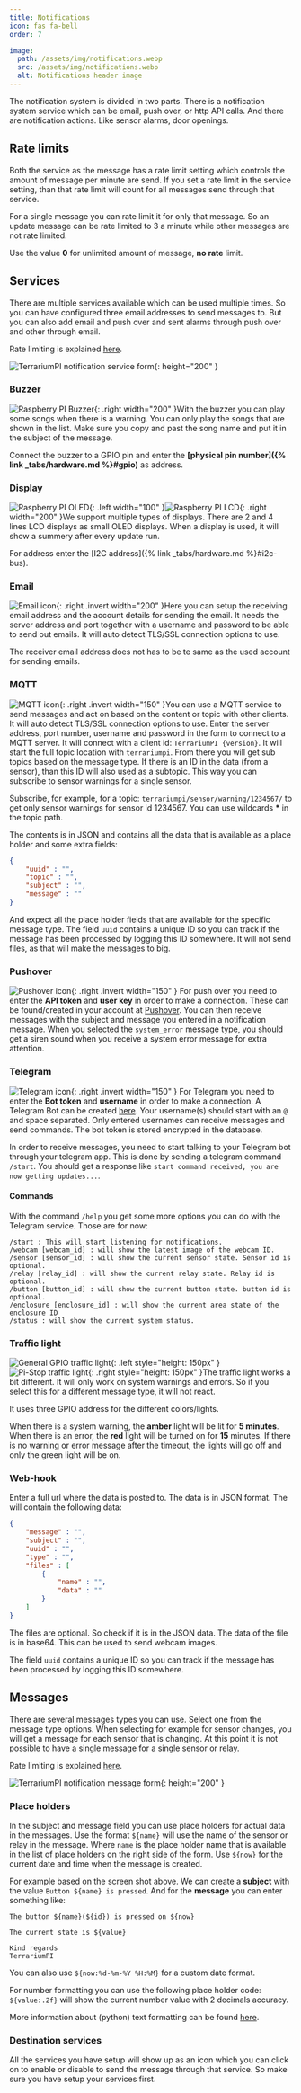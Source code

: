 ```yaml
---
title: Notifications
icon: fas fa-bell
order: 7

image:
  path: /assets/img/notifications.webp
  src: /assets/img/notifications.webp
  alt: Notifications header image
---
```

The notification system is divided in two parts. There is a notification system service which can be email, push over, or http API calls. And there are notification actions. Like sensor alarms, door openings.

## Rate limits

Both the service as the message has a rate limit setting which controls the amount of message per minute are send. If you set a rate limit in the service setting, than that rate limit will count for all messages send through that service.

For a single message you can rate limit it for only that message. So an update message can be rate limited to 3 a minute while other messages are not rate limited.

Use the value **0** for unlimited amount of message, **no rate** limit.

## Services

There are multiple services available which can be used multiple times. So you can have configured three email addresses to send messages to. But you can also add email and push over and sent alarms through push over and other through email.

Rate limiting is explained [here](#rate-limits).

![TerrariumPI notification service form](/assets/img/notification_service.webp){: height="200" }

### Buzzer

![Raspberry PI Buzzer](/assets/img/buzzer_circuit.webp){: .right width="200" }With the buzzer you can play some songs when there is a warning. You can only play the songs that are shown in the list. Make sure you copy and past the song name and put it in the subject of the message.

Connect the buzzer to a GPIO pin and enter the **[physical pin number]({% link _tabs/hardware.md %}#gpio)** as address.

### Display

![Raspberry PI OLED](/assets/img/OLED.webp){: .left width="100" }![Raspberry PI LCD](/assets/img/LCD_16x2.webp){: .right width="200" }We support multiple types of displays. There are 2 and 4 lines LCD displays as small OLED displays. When a display is used, it will show a summery after every update run.

For address enter the [I2C address]({% link _tabs/hardware.md %}#i2c-bus).

### Email

![Email icon](/assets/img/email.webp){: .right .invert width="200" }Here you can setup the receiving email address and the account details for sending the email. It needs the server address and port together with a username and password to be able to send out emails. It will auto detect TLS/SSL connection options to use.

The receiver email address does not has to be te same as the used account for sending emails.

### MQTT

![MQTT icon](/assets/img/MQTT_Cloud.webp){: .right .invert width="150" }You can use a MQTT service to send messages and act on based on the content or topic with other clients. It will auto detect TLS/SSL connection options to use.
Enter the server address, port number, username and password in the form to connect to a MQTT server. It will connect with a client id: `TerrariumPI {version}`. It will start the full topic location with `terrariumpi`. From there you will get sub topics based on the message type. If there is an ID in the data (from a sensor), than this ID will also used as a subtopic. This way you can subscribe to sensor warnings for a single sensor.

Subscribe, for example, for a topic: `terrariumpi/sensor/warning/1234567/` to get only sensor warnings for sensor id 1234567. You can use wildcards **\*** in the topic path.

The contents is in JSON and contains all the data that is available as a place holder and some extra fields:

```json
{
    "uuid" : "",
    "topic" : "",
    "subject" : "",
    "message" : ""
}
```

And expect all the place holder fields that are available for the specific message type. The field `uuid` contains a unique ID so you can track if the message has been processed by logging this ID somewhere.
It will not send files, as that will make the messages to big.

### Pushover

![Pushover icon](/assets/img/pushover-logo.webp){: .right .invert width="150" } For push over you need to enter the **API token** and **user key** in order to make a connection. These can be found/created in your account at [Pushover](https://support.pushover.net/i175-how-do-i-get-an-api-or-application-token).
You can then receive messages with the subject and message you entered in a notification message.
When you selected the `system_error` message type, you should get a siren sound when you receive a system error message for extra attention.

### Telegram

![Telegram icon](/assets/img/telegram-logo.webp){: .right .invert width="150" } For Telegram you need to enter the **Bot token** and **username** in order to make a connection. A Telegram Bot can be created [here](https://core.telegram.org/bots#how-do-i-create-a-bot). Your username(s) should start with an `@` and space separated. Only entered usernames can receive messages and send commands. The bot token is stored encrypted in the database.

In order to receive messages, you need to start talking to your Telegram bot through your telegram app. This is done by sending a telegram command `/start`. You should get a response like `start command received, you are now getting updates...`.

#### Commands

With the command `/help` you get some more options you can do with the Telegram service. Those are for now:

```console
/start : This will start listening for notifications.
/webcam [webcam_id] : will show the latest image of the webcam ID.
/sensor [sensor_id] : will show the current sensor state. Sensor id is optional.
/relay [relay_id] : will show the current relay state. Relay id is optional.
/button [button_id] : will show the current button state. button id is optional.
/enclosure [enclosure_id] : will show the current area state of the enclosure ID
/status : will show the current system status.
```

### Traffic light

![General GPIO traffic light](/assets/img/traffic_light.webp){: .left style="height: 150px" }![Pi-Stop traffic light](/assets/img/pistop.webp){: .right style="height: 150px" }The traffic light works a bit different. It will only work on system warnings and errors. So if you select this for a different message type, it will not react.

It uses three GPIO address for the different colors/lights.

When there is a system warning, the **amber** light will be lit for **5 minutes**. When there is an error, the **red** light will be turned on for **15** minutes. If there is no warning or error message after the timeout, the lights will go off and only the green light will be on.

### Web-hook

Enter a full url where the data is posted to. The data is in JSON format. The will contain the following data:

```json
{
    "message" : "",
    "subject" : "",
    "uuid" : "",
    "type" : "",
    "files" : [
        {
            "name" : "",
            "data" : ""
        }
    ]
}
```

The files are optional. So check if it is in the JSON data. The data of the file is in base64. This can be used to send webcam images.

The field `uuid` contains a unique ID so you can track if the message has been processed by logging this ID somewhere.

## Messages

There are several messages types you can use. Select one from the message type options. When selecting for example for sensor changes, you will get a message for each sensor that is changing. At this point it is not possible to have a single message for a single sensor or relay.

Rate limiting is explained [here](#rate-limits).

![TerrariumPI notification message form](/assets/img/notification_message.webp){: height="200" }

### Place holders

In the subject and message field you can use place holders for actual data in the messages. Use the format `${name}` will use the name of the sensor or relay in the message. Where `name` is the place holder name that is available in the list of place holders on the right side of the form. Use `${now}` for the current date and time when the message is created.

For example based on the screen shot above. We can create a **subject** with the value `Button ${name} is pressed`. And for the **message** you can enter something like:

```text
The button ${name}(${id}) is pressed on ${now}

The current state is ${value}

Kind regards
TerrariumPI
```

You can also use `${now:%d-%m-%Y %H:%M}` for a custom date format.

For number formatting you can use the following place holder code: `${value:.2f}` will show the current number value with 2 decimals accuracy.

More information about (python) text formatting can be found [here](https://docs.python.org/3.8/library/string.html#formatspec).

### Destination services

All the services you have setup will show up as an icon which you can click on to enable or disable to send the message through that service. So make sure you have setup your services first.
